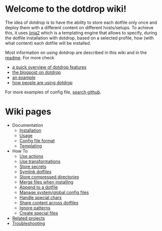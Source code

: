 # Welcome to the dotdrop wiki!

The idea of dotdrop is to have the ability to store each dotfile only once and deploy them with a different content on different hosts/setups. To achieve this, it uses [jinja2](http://jinja.pocoo.org/) which is a templating engine that allows to specify, during the dotfile installation with dotdrop, based on a selected profile, how (with what content) each dotfile will be installed.

Most information on using dotdrop are described in this wiki and in the [readme](https://github.com/deadc0de6/dotdrop/blob/master/README.md). For more check

* [a quick overview of dotdrop features](https://deadc0de.re/dotdrop/)
* [the blogpost on dotdrop](https://deadc0de.re/articles/dotfiles.html)
* [an example](https://github.com/deadc0de6/dotdrop#getting-started)
* [how people are using dotdrop](people-using-dotdrop)

For more examples of config file, [search github](https://github.com/search?q=filename%3Aconfig.yaml+dotdrop&type=Code).

# Wiki pages

* Documentation
    * [Installation](installation)
    * [Usage](usage)
    * [Config file format](config)
    * [Templating](templating)
* How To
    * [Use actions](usage-actions)
    * [Use transformations](usage-transformations)
    * [Store secrets](sensitive-dotfiles)
    * [Symlink dotfiles](symlinked-dotfiles)
    * [Store compressed directories](store-compressed-directories)
    * [Merge files when installing](merge-files-when-installing)
    * [Append to a dotfile](append)
    * [Manage system/global config files](global-config-files)
    * [Handle special chars](special-chars)
    * [Share content across dotfiles](sharing-content)
    * [Ignore patterns](ignore-pattern)
    * [Create special files](create-special-files)
* [Related projects](related-projects)
* [Troubleshooting](troubleshooting)
